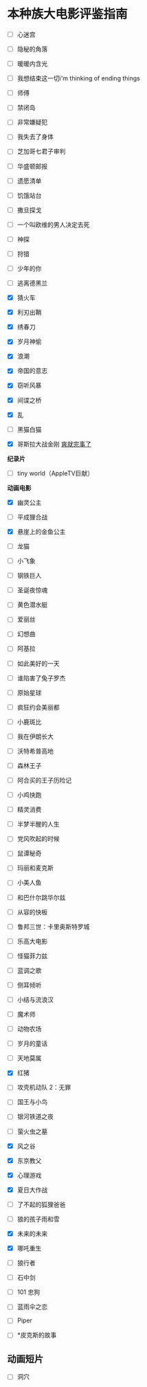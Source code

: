 # 本种族大电影评鉴指南

- [ ] 心迷宫
- [ ] 隐秘的角落
- [ ] 暖暖内含光
- [ ] 我想结束这一切i'm thinking of ending things
- [ ] 师傅
- [ ] 禁闭岛
- [ ] 非常嫌疑犯
- [ ] 我失去了身体
- [ ] 芝加哥七君子审判
- [ ] 华盛顿邮报
- [ ] 遗愿清单
- [ ] 饥饿站台
- [ ] 撒旦探戈
- [ ] 一个叫欧维的男人决定去死
- [ ] 神探
- [ ] 狩猎
- [ ] 少年的你
- [ ] 逃离德黑兰

- [x] 猜火车
- [x] 利刃出鞘
- [x] 绣春刀
- [x] 岁月神偷
- [x] 浪潮
- [x] 帝国的意志
- [x] 窃听风暴
- [x] 间谍之桥
- [x] 乱

- [ ] 黑猫白猫
- [x] 哥斯拉大战金刚 [爽就完事了](reviews/哥斯拉大战金刚.md)



**纪录片**

- [ ] tiny world（AppleTV巨献）



**动画电影**

- [x] 幽灵公主
- [ ] 平成狸合战
- [x] 悬崖上的金鱼公主
- [ ] 龙猫
- [ ] 小飞象
- [ ] 钢铁巨人
- [ ] 圣诞夜惊魂
- [ ] 黄色潜水艇
- [ ] 爱丽丝
- [ ] 幻想曲
- [ ] 阿基拉
- [ ] 如此美好的一天
- [ ] 谁陷害了兔子罗杰
- [ ] 原始星球
- [ ] 疯狂约会美丽都
- [ ] 小鹿斑比
- [ ] 我在伊朗长大
- [ ] 沃特希普高地
- [ ] 森林王子
- [ ] 阿合买的王子历险记
- [ ] 小鸡快跑
- [ ] 精灵消费
- [ ] 半梦半醒的人生
- [ ] 党风吹起的时候
- [ ] 鼠谭秘奇
- [ ] 玛丽和麦克斯
- [ ] 小美人鱼
- [ ] 和巴什尔跳华尔兹
- [ ] 从容的快板
- [ ] 鲁邦三世：卡里奥斯特罗城
- [ ] 乐高大电影
- [ ] 怪猫菲力兹
- [ ] 蓝调之歌
- [ ] 侧耳倾听
- [ ] 小结与流浪汉
- [ ] 魔术师
- [ ] 动物农场
- [ ] 岁月的童话
- [ ] 天地莫属
- [x] 红猪
- [ ] 攻壳机动队 2：无罪
- [ ] 国王与小鸟
- [ ] 银河铁道之夜
- [ ] 萤火虫之墓
- [x] 风之谷
- [x] 东京教父
- [x] 心理游戏
- [x] 夏日大作战

- [ ] 了不起的狐狸爸爸
- [ ] 狼的孩子雨和雪
- [x] 未来的未来
- [x] 哪吒重生
- [ ] 狼行者



- [ ] 石中剑
- [ ] 101 忠狗
- [ ] 蓝雨伞之恋
- [ ] Piper
- [ ] *皮克斯的故事

## 动画短片
- [ ] 洞穴